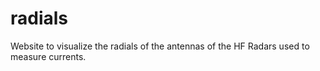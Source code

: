 # radials
Website to visualize the radials of the antennas of the HF Radars used to measure currents.

